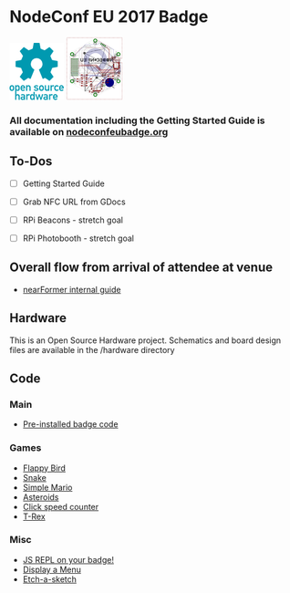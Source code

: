 # NodeConf EU 2017 Badge

![Open Source Hardware](/img/oshw-logo-100-px.png) ![Board](/img/nceubadge-100px.png) 

### All documentation including the Getting Started Guide is available on [nodeconfeubadge.org](http://nodeconfeubadge.org)

## To-Dos
- [ ] Getting Started Guide
- [ ] Grab NFC URL from GDocs
- [ ] RPi Beacons - stretch goal
- [ ] RPi Photobooth - stretch goal


## Overall flow from arrival of attendee at venue
* [nearFormer internal guide](https://docs.google.com/a/nearform.com/document/d/14slO4s5hCYdM6X6iQhxlpB4vmZTlGf0kilZjk7BKrD8/edit?usp=sharing)

## Hardware
This is an Open Source Hardware project. Schematics and board design files are available in the /hardware directory

## Code
### Main
* [Pre-installed badge code](https://www.espruino.com/ide/#https://raw.githubusercontent.com/nearform/nceubadge/master/main.js)

### Games

* [Flappy Bird](https://www.espruino.com/ide/#https://raw.githubusercontent.com/nearform/nceubadge/master/flappybird.js)
* [Snake](https://www.espruino.com/ide/#https://raw.githubusercontent.com/nearform/nceubadge/master/snake.js)
* [Simple Mario](https://www.espruino.com/ide/#https://raw.githubusercontent.com/nearform/nceubadge/master/mario.js)
* [Asteroids](https://www.espruino.com/ide/#https://raw.githubusercontent.com/nearform/nceubadge/master/asteroids.js)
* [Click speed counter](https://www.espruino.com/ide/#https://raw.githubusercontent.com/nearform/nceubadge/master/click_counter.js)
* [T-Rex](https://www.espruino.com/ide/#https://raw.githubusercontent.com/nearform/nceubadge/master/trex.js)

### Misc

* [JS REPL on your badge!](https://www.espruino.com/ide/#https://raw.githubusercontent.com/nearform/nceubadge/master/repl.js)
* [Display a Menu](https://www.espruino.com/ide/#https://raw.githubusercontent.com/nearform/nceubadge/master/menu.js)
* [Etch-a-sketch](https://www.espruino.com/ide/#https://raw.githubusercontent.com/nearform/nceubadge/master/sketch.js)
